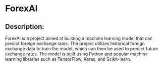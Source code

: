 # ForexAI

## Description:

ForexAI is a project aimed at building a machine learning model that can predict foreign exchange rates. The project utilizes historical foreign exchange data to train the model, which can then be used to predict future exchange rates. The model is built using Python and popular machine learning libraries such as TensorFlow, Keras, and Scikit-learn.